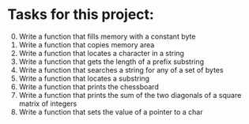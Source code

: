 
# Tasks for this project:

0. Write a function that fills memory with a constant byte
1. Write a function that copies memory area
2. Write a function that locates a character in a string
3. Write a function that gets the length of a prefix substring
4. Write a function that searches a string for any of a set of bytes
5. Write a function that locates a substring
6. Write a function that prints the chessboard
7. Write a function that prints the sum of the two diagonals of a square matrix of integers
8. Write a function that sets the value of a pointer to a char
